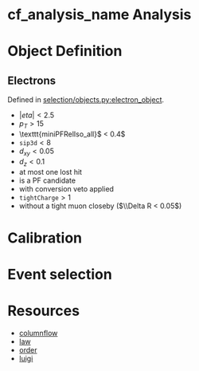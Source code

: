# __cf_analysis_name__ Analysis

# Object Definition

## Electrons

Defined in [selection/objects.py:electron_object](__cf_module_name__/selection/objects.py).

- $|eta| < 2.5$ 
- $p_T > 15$
- \texttt{miniPFRelIso_all}$ < 0.4$
- $\texttt{sip3d} < 8$
- $d_{xy} < 0.05$ 
- $d_z < 0.1$
- at most one lost hit 
- is a PF candidate
- with conversion veto applied 
- $\texttt{tightCharge} > 1$
- without a tight muon closeby ($\\Delta R < 0.05$)

# Calibration

# Event selection

# Resources

- [columnflow](https://github.com/uhh-cms/columnflow)
- [law](https://github.com/riga/law)
- [order](https://github.com/riga/order)
- [luigi](https://github.com/spotify/luigi)

